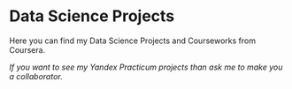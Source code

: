 # Data Science Projects
Here you can find my Data Science Projects and Courseworks from Coursera.

_If you want to see my Yandex Practicum projects than ask me to make you a collaborator._
